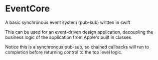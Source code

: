 # EventCore
A basic synchronous event system (pub-sub) written in swift

This can be used for an event-driven design application, decoupling the business logic of the application from Apple's built in classes.

Notice this is a synchronous pub-sub, so chained callbacks will run to completion before returning control to the top level logic.
